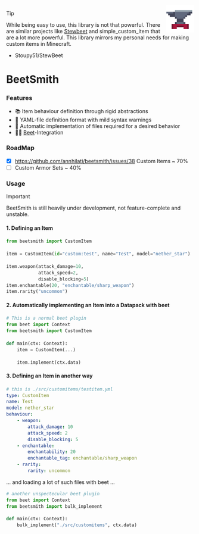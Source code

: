 <img align="right" src="https://github.com/annhilati/beetsmith/blob/main/icon.png" alt="logo" width="74">

> [!TIP]
> While being easy to use, this library is not that powerful. There are similar projects like [Stewbeet](https://github.com/Stoupy51/StewBeet) and simple_custom_item that are a lot more powerful. This library mirrors my personal needs for making custom items in Minecraft.

- Stoupy51/StewBeet

# BeetSmith
### Features
- 📚 Item behaviour definition through rigid abstractions
- 📑 YAML-file definition format with mild syntax warnings
- 📂 Automatic implementation of files required for a desired behavior
- ⛓️‍💥 [Beet](https://gitHub.com/mcbeet/beet)-Integration

### RoadMap
- [x] https://github.com/annhilati/beetsmith/issues/38 Custom Items ~ 70%  
- [ ] Custom Armor Sets ~ 40%

### Usage
> [!IMPORTANT]
> BeetSmith is still heavily under development, not feature-complete and unstable. 

#### 1. Defining an Item
```py
from beetsmith import CustomItem

item = CustomItem(id="custom:test", name="Test", model="nether_star")

item.weapon(attack_damage=10,
            attack_speed=2,
            disable_blocking=5)
item.enchantable(20, "enchantable/sharp_weapon")
item.rarity("uncommon")
```

#### 2. Automatically implementing an Item into a Datapack with beet
```py
# This is a normal beet plugin
from beet import Context
from beetsmith import CustomItem

def main(ctx: Context):
    item = CustomItem(...)

    item.implement(ctx.data)
```

#### 3. Defining an Item in another way
```yaml
# this is ./src/customitems/testitem.yml
type: CustomItem
name: Test
model: nether_star
behaviour:
    - weapon:
        attack_damage: 10
        attack_speed: 2
        disable_blocking: 5
    - enchantable:
        enchantability: 20
        enchantable_tag: enchantable/sharp_weapon
    - rarity:
        rarity: uncommon
```
... and loading a lot of such files with beet ...
```py
# another unspectecular beet plugin
from beet import Context
from beetsmith import bulk_implement

def main(ctx: Context):
    bulk_implement("./src/customitems", ctx.data)
```